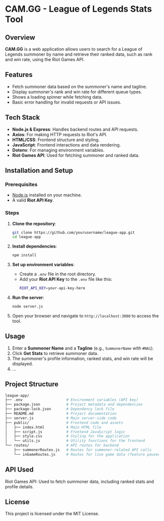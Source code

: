 # CAM.GG - League of Legends Stats Tool

## Overview

**CAM.GG** is a web application allows users to search for a League of Legends summoner by name and retrieve their ranked data, such as rank and win rate, using the Riot Games API.

## Features

-   Fetch summoner data based on the summoner's name and tagline.
-   Display summoner's rank and win rate for different queue types.
-   Shows a loading spinner while fetching data.
-   Basic error handling for invalid requests or API issues.

## Tech Stack

-   **Node.js & Express**: Handles backend routes and API requests.
-   **Axios**: For making HTTP requests to Riot's API.
-   **HTML/CSS**: Frontend structure and styling.
-   **JavaScript**: Frontend interactions and data rendering.
-   **Dotenv**: For managing environment variables.
-   **Riot Games API**: Used for fetching summoner and ranked data.

## Installation and Setup

### Prerequisites

- [Node.js](https://nodejs.org/) installed on your machine.
- A valid **Riot API Key**.

### Steps

1. **Clone the repository**:
    ```bash
    git clone https://github.com/yourusername/league-app.git
    cd league-app
    ```

2. **Install dependencies**:
    ```bash
    npm install
    ```

3. **Set up environment variables**:
    - Create a `.env` file in the root directory.
    - Add your **Riot API Key** to the `.env` file like this:
      ```bash
      RIOT_API_KEY=your-api-key-here
      ```

4. **Run the server**:
    ```bash
    node server.js
    ```

5. Open your browser and navigate to `http://localhost:3000` to access the tool.

## Usage

1. Enter a **Summoner Name** and a **Tagline** (e.g., `SummonerName` with `#NA1`).
2. Click **Get Stats** to retrieve summoner data.
3. The summoner's profile information, ranked stats, and win rate will be displayed.
4. ...

## Project Structure

```bash
league-app/
├── .env                    # Environment variables (API key)
├── package.json            # Project metadata and dependencies
├── package-lock.json       # Dependency lock file
├── README.md               # Project documentation
├── server.js               # Main server-side code
├── public/                 # Frontend code and assets
│   ├── index.html          # Main HTML file
│   ├── script.js           # Frontend JavaScript logic
│   ├── style.css           # Styling for the application
│   └── utils.js            # Utility functions for the frontend
└── routes/                 # API routes for backend
    ├── summonerRoutes.js   # Routes for summoner-related API calls
    └── inGameRoutes.js     # Routes for live game data (feature paused)`
```

## API Used
Riot Games API: Used to fetch summoner data, including ranked stats and profile details.

## License
This project is licensed under the MIT License.